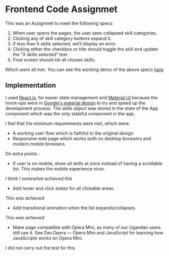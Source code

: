 # Frontend Code Assignmet

This was an Assignmet to meet the following specs:

1. When user opens the pages, the user sees collapsed skill categories.
2. Clicking any of skill category buttons expand it.
3. If less than 5 skills selected, we’ll display an error.
4. Clicking either the checkbox or title should toggle the skill and update the ”X skills selected” text.
5. Final screen should list all chosen skills.

Which were all met. You can see the working demo of the above specs [here](https://skillselection.herokuapp.com/)

## Implementation

I used [React.js](https://reactjs.org/), for easier state management and [Material UI](https://material-ui.com/) because the mock-ups were
in [Google's material design](https://material.io/) to try and speed up the development process. The skills object was stored in the state
of the App component which was the only stateful component in the app.

I feel that the minimum requirements were met, which were:

* A working user flow which is faithful to the original design
* Responsive web page which works both on desktop browsers and modern mobile browsers.

On extra points :

* If user is on mobile, show all skills at once instead of having a scrollable list. This makes the mobile experience nicer.

_I think I somewhat achieved this_

* Add hover and click states for all clickable areas.

_This was achieved_

* Add transitional animation when the list expands/collapses.

_This was achieved_

* Make page compatible with Opera Mini, as many of our Ugandan users still use it. See Dev.Opera — Opera Mini and JavaScript for learning how JavaScripts works on Opera Mini.

I did not carry out the test for this
